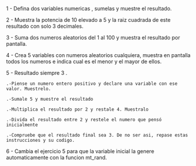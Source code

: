 1 -  Defina dos variables numericas , sumelas y muestre el resultado.

2 - Muestra la potencia de 10 elevado a 5 y la raiz cuadrada de este resultado con solo 3 decimales.

3 - Suma dos numeros aleatorios del 1 al 100 y muestra el resultado por pantalla. 

4 - Crea 5 variables con numeros aleatorios cualquiera, muestra en pantalla todos los numeros e indica cual es el menor y el mayor de ellos.

5 - Resultado siempre 3 . 
    
    .-Piense un numero entero positivo y declare una variable con ese valor. Muestrelo.

    .-Sumale 5 y muestre el resultado

    .-Multiplica el resultado por 2 y restale 4. Muestralo

    .-Divida el resultado entre 2 y restele el numero que pensó inicialmente

    .-Compruebe que el resultado final sea 3. De no ser asi, repase estas instrucciones y su codigo.
    

6 - Cambia el ejercicio 5 para que la variable inicial la genere automaticamente con la funcion mt_rand.